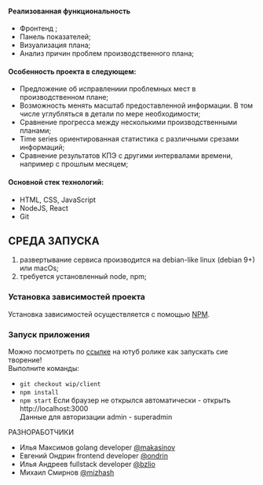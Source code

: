 <h4>Реализованная функциональность</h4>
<ul>
    <li>Фронтенд ;</li>
    <li>Панель показателей;</li>
    <li>Визуализация плана;</li>
    <li>Анализ причин проблем производственного плана;</li>
</ul> 
<h4>Особенность проекта в следующем:</h4>
<ul>
 <li>Предложение об исправлениии проблемных мест в производственном плане;</li>
 <li>Возможность менять масштаб предоставленной информации. В том числе углубляться в детали по мере необходимости;</li>
 <li>Сравнение прогресса между несколькими производственными планами;</li>
 <li>Time series ориентированная статистика с различными срезами информаций;</li>
 <li>Сравнение результатов КПЭ с другими интервалами времени, например с прошлым месяцем;</li>
 </ul>
<h4>Основной стек технологий:</h4>
<ul>
	<li>HTML, CSS, JavaScript</li>
	<li>NodeJS, React</li>
	<li>Git</li>
</ul>


СРЕДА ЗАПУСКА   
------------   
1) развертывание сервиса производится на debian-like linux (debian 9+) или macOs;   
2) требуется установленный node, npm;   

### Установка зависимостей проекта

Установка зависимостей осуществляется с помощью [NPM](https://www.npmjs.com/).   

### Запуск приложения
Можно посмотреть по [ссылке](https://youtu.be/eiApDf8fGU8) на ютуб ролике как запускать сие творение!   
Выполните команды:
- `git checkout wip/client`
- `npm install` 
- `npm start`
Если браузер не открылся автоматически - открыть http://localhost:3000   
Данные для авторизации admin - superadmin

РАЗНОРАБОТЧИКИ

- Илья Максимов golang developer [@makasinov](https://t.me/makasinov)
- Евгений Ондрин frontend developer [@ondrin](https://t.me/ondrin)
- Илья Андреев fullstack developer [@bzlio](https://t.me/bzlio)
- Михаил Смирнов [@mizhash](https://t.me/mizhash)
